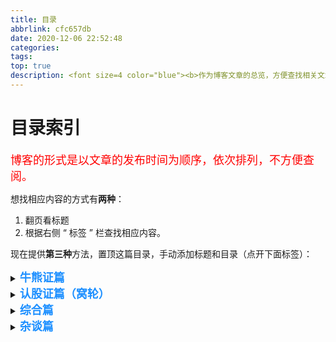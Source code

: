 ```yaml
---
title: 目录
abbrlink: cfc657db
date: 2020-12-06 22:52:48
categories:
tags:
top: true
description: <font size=4 color="blue"><b>作为博客文章的总览，方便查找相关文章</b></font>
---
```




# 目录索引

<font size=4 color=red>博客的形式是以文章的发布时间为顺序，依次排列，不方便查阅。</font>

想找相应内容的方式有**两种**：

1. 翻页看标题
2. 根据右侧 “ 标签 ” 栏查找相应内容。

现在提供**第三种**方法，置顶这篇目录，手动添加标题和目录（点开下面标签）：



<details>
    <summary>
        <font size=4 color="#1E90FF"><b>牛熊证篇</b></font>
    </summary>
        <p >
        1. <a href="https://mudong.gold/posts/caa58369.html" target="_blank" >「牛熊证篇-第一课：基本概念</a></br>
        2. <a href="https://mudong.gold/posts/b0308649.html" target="_blank" >「牛熊证篇」第二课：牛熊证价格的组成部分 </a></br>
        3. <a href="https://mudong.gold/posts/28c85fa6.html " target="_blank" > 「牛熊证篇」第三课：影响牛熊证价格的理论因素</a></br>
        4. <a href="https://mudong.gold/posts/7b60542b.html " target="_blank" >「牛熊证篇」第四课：影响牛熊证价格的市场因素 </a></br>
        5. <a href="https://mudong.gold/posts/8995fcfd.html " target="_blank" >「牛熊证篇」第五课：牛熊证跳动计算 </a></br>
        6. <a href="https://mudong.gold/posts/4c6f57f2.html " target="_blank" >「牛熊证篇」第六课：行使价与收回价的距离 </a></br>
        7. <a href="https://mudong.gold/posts/f6eb55b2.html " target="_blank" >「牛熊证篇」第七课：挑选牛熊证六步曲 </a></br>
        8. <a href="https://mudong.gold/posts/bba7c352.html " target="_blank" >「牛熊证篇」第八课：收回后的剩余价值计算 </a></br>
        9. <a href="https://mudong.gold/posts/a568b5d2.html " target="_blank" >「牛熊证篇」第九课：持证到期的结算方法 </a></br>
        10. <a href="https://mudong.gold/posts/4cc813b7.html " target="_blank" >「牛熊证篇」第十课：牛熊证重货区及期指对冲张数 </a></br>
    </p>
</details>

<details>
    <summary>
        <font size=4 color="#1E90FF"><b>认股证篇（窝轮）</b></font>
    </summary>
    <p >
        1. <a href="https://mudong.gold/posts/b483f5a8.html " target="_blank" >「认股证篇」第一课：窝轮初体验  </a></br>
        2. <a href="https://mudong.gold/posts/584de2dc.html " target="_blank" >「认股证篇」第二课：窝轮价格初解 </a></br>
        3. <a href="https://mudong.gold/posts/22265eb9.html " target="_blank" >「认股证篇」第三课：影响窝轮价格的市场因素</a></br>
        4. <a href="https://mudong.gold/posts/da5c8309.html " target="_blank" >「认股证篇」第四课：引伸波幅详解 </a></br>
        5. <a href="https://mudong.gold/posts/d859db9c.html " target="_blank" >「认股证篇」第五课：兑换比率及街货量 </a></br>
        6. <a href="https://mudong.gold/posts/e5c7de02.html " target="_blank" >「认股证篇」第六课：窝轮敏感度的计算 </a></br>
        7. <a href="https://mudong.gold/posts/f17a6be6.html " target="_blank" >「认股证篇」第七课：窝轮到期的结算 </a></br>
        8. <a href="https://mudong.gold/posts/c52bf4a0.html " target="_blank" >「认股证篇」第八课：选择窝轮五步曲 </a></br>
        9. <a href="https://mudong.gold/posts/90e1eb23.html " target="_blank" >「认股证篇」第九课：窝轮实战：锁利及对冲 </a></br>
        10.<a href="https://mudong.gold/posts/7fbe41c9.html " target="_blank" >「认股证篇」第十课：窝轮与牛熊证的比较 </a></br>       
    </p>
</details>

<details>
    <summary>
        <font size=4 color="#1E90FF"><b>综合篇</b></font>
    </summary>
    <p>
    1. <a href="https://mudong.gold/posts/476f59e6.html" target="_blank" >窝轮和牛熊证的比较及风险 </a></br>
    2. <a href="https://mudong.gold/posts/919d49da.html " target="_blank" >「认股证篇」番外篇：时间值与溢价 </a></br>
    3. <a href="https://mudong.gold/posts/8c49e1a1.html " target="_blank" >「认股证篇」番外篇二：窝轮牛熊证价格变化及其相关因素 </a></br>
    </p>
</details>

<details>
    <summary>
        <font size=4 color="#1E90FF"><b>杂谈篇</b></font>
    </summary>
    <p>
    1. <a href="https://mudong.gold/posts/d46000ab.html" target="_blank" >蚂蚁集团推迟上市的原因解读 </a></br>
    </p>
</details>

